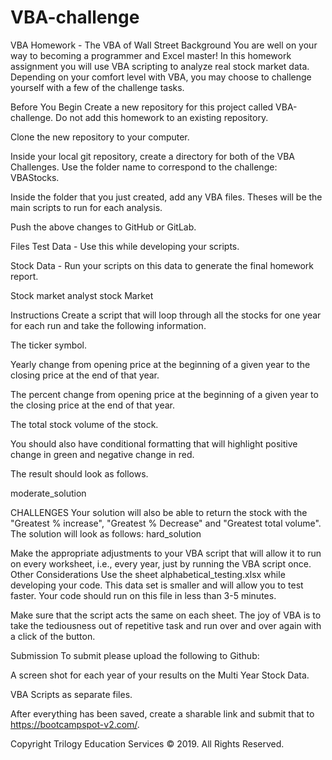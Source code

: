 # VBA-challenge
VBA Homework - The VBA of Wall Street
Background
You are well on your way to becoming a programmer and Excel master! In this homework assignment you will use VBA scripting to analyze real stock market data. Depending on your comfort level with VBA, you may choose to challenge yourself with a few of the challenge tasks.

Before You Begin
Create a new repository for this project called VBA-challenge. Do not add this homework to an existing repository.

Clone the new repository to your computer.

Inside your local git repository, create a directory for both of the VBA Challenges. Use the folder name to correspond to the challenge: VBAStocks.

Inside the folder that you just created, add any VBA files. Theses will be the main scripts to run for each analysis.

Push the above changes to GitHub or GitLab.

Files
Test Data - Use this while developing your scripts.

Stock Data - Run your scripts on this data to generate the final homework report.

Stock market analyst
stock Market

Instructions
Create a script that will loop through all the stocks for one year for each run and take the following information.

The ticker symbol.

Yearly change from opening price at the beginning of a given year to the closing price at the end of that year.

The percent change from opening price at the beginning of a given year to the closing price at the end of that year.

The total stock volume of the stock.

You should also have conditional formatting that will highlight positive change in green and negative change in red.

The result should look as follows.

moderate_solution

CHALLENGES
Your solution will also be able to return the stock with the "Greatest % increase", "Greatest % Decrease" and "Greatest total volume". The solution will look as follows:
hard_solution

Make the appropriate adjustments to your VBA script that will allow it to run on every worksheet, i.e., every year, just by running the VBA script once.
Other Considerations
Use the sheet alphabetical_testing.xlsx while developing your code. This data set is smaller and will allow you to test faster. Your code should run on this file in less than 3-5 minutes.

Make sure that the script acts the same on each sheet. The joy of VBA is to take the tediousness out of repetitive task and run over and over again with a click of the button.

Submission
To submit please upload the following to Github:

A screen shot for each year of your results on the Multi Year Stock Data.

VBA Scripts as separate files.

After everything has been saved, create a sharable link and submit that to https://bootcampspot-v2.com/.

Copyright
Trilogy Education Services © 2019. All Rights Reserved.
